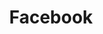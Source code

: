 ---
# This topic lives at
# https://digital.gov/topics/facebook

slug: "facebook"

# Topic Title
title: "Facebook"

# description — keep it short and clear
summary: ""


# Weight
weight: 1

# For more information on managing topics,
# see https://github.com/GSA/digitalgov.gov/wiki
---